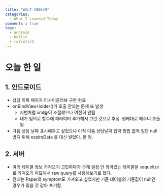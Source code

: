 ```yaml
---
title: "WILT-200629"
categories:
  - What I Learned Today
comments : true
tags:
  - android
  - kotlin
  - retrofit2
---
```


# 오늘 한 일

## 1. 안드로이드
- 상담 목록 페이지 리사이클러뷰 구현 완료
- onBindViewHolder()가 호출 안되는 문제 또 발생
  - 저번처럼 xml높이 조절했으나 여전히 안됨
  - 내가 임의로 함수에 파라미터 추가해서 그런 것으로 추정. 원래대로 해주니 호출됨
- 다음 상담 날짜 표시해주고 싶었으나 아직 다음 상담날짜 입력 방법 없어 일단 null 방지 위해 expireData 를 대신 넣었다. 잘 됨.


## 2. 서버
- 여러 테이블 정보 가져오기 고민하다가 관계 설정 안 되어있는 테이블을 sequelize로 가져오기 미묘해서 raw query를 사용해보기로 했다.
- 원래는 Paper의 symptom도 가져오고 싶었지만 기준 테이블의 기준값이 null인 경우가 많을 것 같아 포기함.



